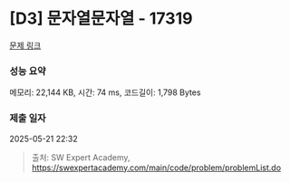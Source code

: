 # [D3] 문자열문자열 - 17319 

[문제 링크](https://swexpertacademy.com/main/code/problem/problemDetail.do?contestProbId=AYgEiwbKy48DFARP) 

### 성능 요약

메모리: 22,144 KB, 시간: 74 ms, 코드길이: 1,798 Bytes

### 제출 일자

2025-05-21 22:32



> 출처: SW Expert Academy, https://swexpertacademy.com/main/code/problem/problemList.do